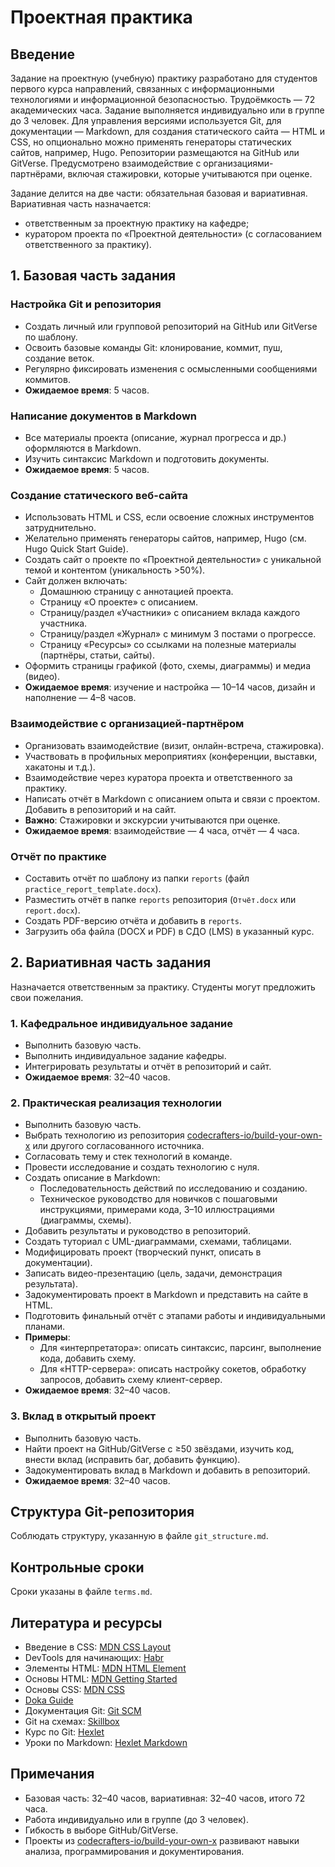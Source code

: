 # Проектная практика

## Введение

Задание на проектную (учебную) практику разработано для студентов первого курса направлений, связанных с информационными технологиями и информационной безопасностью. Трудоёмкость — 72 академических часа. Задание выполняется индивидуально или в группе до 3 человек. Для управления версиями используется Git, для документации — Markdown, для создания статического сайта — HTML и CSS, но опционально можно применять генераторы статических сайтов, например, Hugo. Репозитории размещаются на GitHub или GitVerse. Предусмотрено взаимодействие с организациями-партнёрами, включая стажировки, которые учитываются при оценке.

Задание делится на две части: обязательная базовая и вариативная. Вариативная часть назначается:

- ответственным за проектную практику на кафедре;
- куратором проекта по «Проектной деятельности» (с согласованием ответственного за практику).

## 1. Базовая часть задания

### Настройка Git и репозитория

- Создать личный или групповой репозиторий на GitHub или GitVerse по шаблону.
- Освоить базовые команды Git: клонирование, коммит, пуш, создание веток.
- Регулярно фиксировать изменения с осмысленными сообщениями коммитов.
- **Ожидаемое время**: 5 часов.

### Написание документов в Markdown

- Все материалы проекта (описание, журнал прогресса и др.) оформляются в Markdown.
- Изучить синтаксис Markdown и подготовить документы.
- **Ожидаемое время**: 5 часов.

### Создание статического веб-сайта

- Использовать HTML и CSS, если освоение сложных инструментов затруднительно.
- Желательно применять генераторы сайтов, например, Hugo (см. Hugo Quick Start Guide).
- Создать сайт о проекте по «Проектной деятельности» с уникальной темой и контентом (уникальность >50%).
- Сайт должен включать:
  - Домашнюю страницу с аннотацией проекта.
  - Страницу «О проекте» с описанием.
  - Страницу/раздел «Участники» с описанием вклада каждого участника.
  - Страницу/раздел «Журнал» с минимум 3 постами о прогрессе.
  - Страницу «Ресурсы» со ссылками на полезные материалы (партнёры, статьи, сайты).
- Оформить страницы графикой (фото, схемы, диаграммы) и медиа (видео).
- **Ожидаемое время**: изучение и настройка — 10–14 часов, дизайн и наполнение — 4–8 часов.

### Взаимодействие с организацией-партнёром

- Организовать взаимодействие (визит, онлайн-встреча, стажировка).
- Участвовать в профильных мероприятиях (конференции, выставки, хакатоны и т.д.).
- Взаимодействие через куратора проекта и ответственного за практику.
- Написать отчёт в Markdown с описанием опыта и связи с проектом. Добавить в репозиторий и на сайт.
- **Важно**: Стажировки и экскурсии учитываются при оценке.
- **Ожидаемое время**: взаимодействие — 4 часа, отчёт — 4 часа.

### Отчёт по практике

- Составить отчёт по шаблону из папки `reports` (файл `practice_report_template.docx`).
- Разместить отчёт в папке `reports` репозитория (`Отчёт.docx` или `report.docx`).
- Создать PDF-версию отчёта и добавить в `reports`.
- Загрузить оба файла (DOCX и PDF) в СДО (LMS) в указанный курс.

## 2. Вариативная часть задания

Назначается ответственным за практику. Студенты могут предложить свои пожелания.

### 1. Кафедральное индивидуальное задание

- Выполнить базовую часть.
- Выполнить индивидуальное задание кафедры.
- Интегрировать результаты и отчёт в репозиторий и сайт.
- **Ожидаемое время**: 32–40 часов.

### 2. Практическая реализация технологии

- Выполнить базовую часть.
- Выбрать технологию из репозитория [codecrafters-io/build-your-own-x](https://github.com/codecrafters-io/build-your-own-x) или другого согласованного источника.
- Согласовать тему и стек технологий в команде.
- Провести исследование и создать технологию с нуля.
- Создать описание в Markdown:
  - Последовательность действий по исследованию и созданию.
  - Техническое руководство для новичков с пошаговыми инструкциями, примерами кода, 3–10 иллюстрациями (диаграммы, схемы).
- Добавить результаты и руководство в репозиторий.
- Создать туториал с UML-диаграммами, схемами, таблицами.
- Модифицировать проект (творческий пункт, описать в документации).
- Записать видео-презентацию (цель, задачи, демонстрация результата).
- Задокументировать проект в Markdown и представить на сайте в HTML.
- Подготовить финальный отчёт с этапами работы и индивидуальными планами.
- **Примеры**:
  - Для «интерпретатора»: описать синтаксис, парсинг, выполнение кода, добавить схему.
  - Для «HTTP-сервера»: описать настройку сокетов, обработку запросов, добавить схему клиент-сервер.
- **Ожидаемое время**: 32–40 часов.

### 3. Вклад в открытый проект

- Выполнить базовую часть.
- Найти проект на GitHub/GitVerse с ≥50 звёздами, изучить код, внести вклад (исправить баг, добавить функцию).
- Задокументировать вклад в Markdown и добавить в репозиторий.
- **Ожидаемое время**: 32–40 часов.

## Структура Git-репозитория

Соблюдать структуру, указанную в файле `git_structure.md`.

## Контрольные сроки

Сроки указаны в файле `terms.md`.

## Литература и ресурсы

- Введение в CSS: [MDN CSS Layout](https://developer.mozilla.org/ru/docs/Learn_web_development/Core/CSS_layout/Introduction)
- DevTools для начинающих: [Habr](https://habr.com/ru/articles/548898/)
- Элементы HTML: [MDN HTML Element](https://developer.mozilla.org/ru/docs/Web/HTML/Element)
- Основы HTML: [MDN Getting Started](https://developer.mozilla.org/ru/docs/Learn_web_development/Getting_started/Your_first_website/Creating_the_content)
- Основы CSS: [MDN CSS](https://developer.mozilla.org/ru/docs/Web/CSS)
- [Doka Guide](https://doka.guide/)
- Документация Git: [Git SCM](https://git-scm.com/book/ru/v2)
- Git на схемах: [Skillbox](https://skillbox.ru/media/code/chto_takoe_git_obyasnyaem_na_skhemakh/)
- Курс по Git: [Hexlet](https://ru.hexlet.io/courses/intro_to_git)
- Уроки по Markdown: [Hexlet Markdown](https://ru.hexlet.io/lesson_filters/markdown)

## Примечания

- Базовая часть: 32–40 часов, вариативная: 32–40 часов, итого 72 часа.
- Работа индивидуально или в группе (до 3 человек).
- Гибкость в выборе GitHub/GitVerse.
- Проекты из [codecrafters-io/build-your-own-x](https://github.com/codecrafters-io/build-your-own-x) развивают навыки анализа, программирования и документирования.
